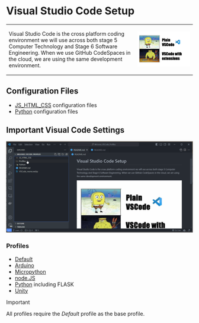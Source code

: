 # Visual Studio Code Setup
<table cellspacing="0" cellpadding="0" style="border: none;">
  <tr>
    <td><p>Visual Studio Code is the cross platform coding environment we will use across both stage 5 Computer Technology and Stage 6 Software Engineering. When we use GitHub CodeSpaces in the cloud, we are using the same development environment.</p></td>
    <td><div align="center"><img src="VSCode_meme.webp" width="auto" style="margin:auto"/></div></td>
  </tr>
</table>

## Configuration Files

- [JS_HTML_CSS](\JS_HTML_CSS) configuration files
- [Python](\Python) configuration files

## Important Visual Code Settings

![How to import profiles](import_profile.gif)

### Profiles

- [Default](/Profiles/Default.code-profile)
- [Arduino](/Profiles/Arduino_Development.code-profile)
- [Micropython](/Profiles/MicroPython_Pico_Development.code-profile)
- [node.JS](/Profiles/Node.js_PWA_Development.code-profile)
- [Python](/Profiles/Python_Flask_PWA_Development.code-profile) including FLASK
- [Unity](/Profiles/Unity_Development.code-profile)

> [!IMPORTANT]
> All profiles require the _Default_ profile as the base profile.

